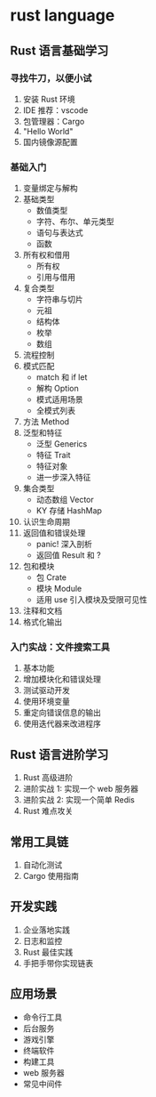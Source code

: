 ---
---

# rust language

## Rust 语言基础学习

### 寻找牛刀，以便小试

1. 安装 Rust 环境
2. IDE 推荐：vscode
3. 包管理器：Cargo
4. "Hello World"
5. 国内镜像源配置

### 基础入门

1. 变量绑定与解构
2. 基础类型
   - 数值类型
   - 字符、布尔、单元类型
   - 语句与表达式
   - 函数
3. 所有权和借用
   - 所有权
   - 引用与借用
4. 复合类型
   - 字符串与切片
   - 元祖
   - 结构体
   - 枚举
   - 数组
5. 流程控制
6. 模式匹配
   - match 和 if let
   - 解构 Option
   - 模式适用场景
   - 全模式列表
7. 方法 Method
8. 泛型和特征
   - 泛型 Generics
   - 特征 Trait
   - 特征对象
   - 进一步深入特征
9. 集合类型
   - 动态数组 Vector
   - KY 存储 HashMap
10. 认识生命周期
11. 返回值和错误处理
    - panic! 深入剖析
    - 返回值 Result 和 ?
12. 包和模块
    - 包 Crate
    - 模块 Module
    - 适用 use 引入模块及受限可见性
13. 注释和文档
14. 格式化输出

### 入门实战：文件搜索工具

1. 基本功能
2. 增加模块化和错误处理
3. 测试驱动开发
4. 使用环境变量
5. 重定向错误信息的输出
6. 使用迭代器来改进程序

## Rust 语言进阶学习

1. Rust 高级进阶
2. 进阶实战 1: 实现一个 web 服务器
3. 进阶实战 2: 实现一个简单 Redis
4. Rust 难点攻关

## 常用工具链

1. 自动化测试
2. Cargo 使用指南

## 开发实践

1. 企业落地实践
2. 日志和监控
3. Rust 最佳实践
4. 手把手带你实现链表

## 应用场景

- 命令行工具
- 后台服务
- 游戏引擎
- 终端软件
- 构建工具
- web 服务器
- 常见中间件
